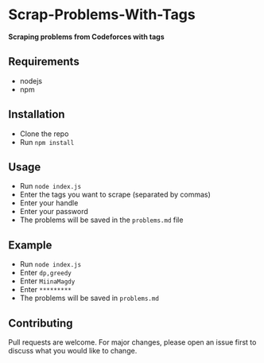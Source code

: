 # Scrap-Problems-With-Tags
**Scraping problems from Codeforces with tags**
## Requirements
- nodejs
- npm
## Installation
- Clone the repo
- Run `npm install`
## Usage
- Run `node index.js`
- Enter the tags you want to scrape (separated by commas)
- Enter your handle
- Enter your password
- The problems will be saved in the `problems.md` file
## Example
- Run `node index.js`
- Enter `dp,greedy`
- Enter `MiinaMagdy`
- Enter `*********`
- The problems will be saved in `problems.md`
## Contributing
Pull requests are welcome. For major changes, please open an issue first to discuss what you would like to change.

